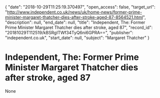 {
  "date": "2018-10-29T11:25:19.370497", 
  "open_access": false, 
  "target_url": "http://www.independent.co.uk/news/uk/home-news/former-prime-minister-margaret-thatcher-dies-after-stroke-aged-87-8564521.html", 
  "description": null, 
  "end_date": null, 
  "title": "Independent, The: Former Prime Minister Margaret Thatcher dies after stroke, aged 87", 
  "record_id": "20181029T112519/kBSRgITWf34TyQ6ni6GPRA==", 
  "publisher": "independent.co.uk", 
  "start_date": null, 
  "subject": "Margaret Thatcher"
}

# Independent, The: Former Prime Minister Margaret Thatcher dies after stroke, aged 87

None